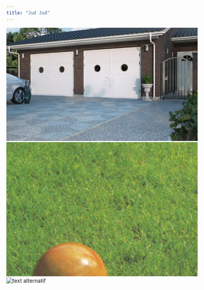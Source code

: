 ```yaml
---
title: "Jud Jud"
---
```


![text alternatif](./modele-porte-de-garage.jpeg)
![text alternatif](./Capture2023-04-14villa.png)
![text alternatif](./Capture-villa-labelo2.png)
 
